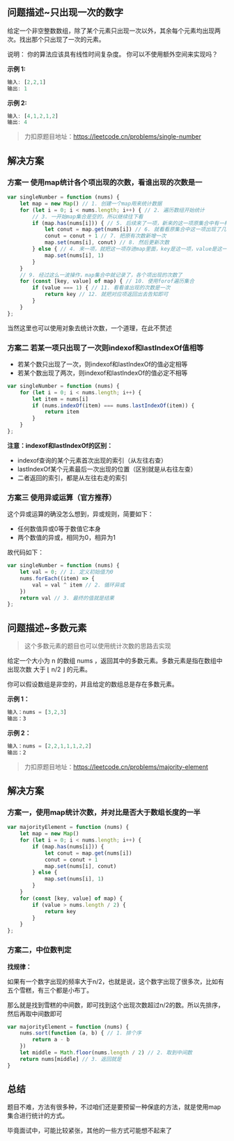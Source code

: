 ## 问题描述~只出现一次的数字
给定一个非空整数数组，除了某个元素只出现一次以外，其余每个元素均出现两次。找出那个只出现了一次的元素。

说明：
你的算法应该具有线性时间复杂度。 你可以不使用额外空间来实现吗？

**示例 1:**
```js
输入: [2,2,1]
输出: 1
```
**示例 2:**
```js
输入: [4,1,2,1,2]
输出: 4
```
> 力扣原题目地址：https://leetcode.cn/problems/single-number
## 解决方案
### 方案一 使用map统计各个项出现的次数，看谁出现的次数是一

```js
var singleNumber = function (nums) {
    let map = new Map() // 1. 创建一个map用来统计数据
    for (let i = 0; i < nums.length; i++) { // 2. 遍历数组开始统计
        // 3. 一开始map集合是空的，所以继续往下看
        if (map.has(nums[i])) { // 5. 后续来了一项，新来的这一项原集合中有一样的项
            let conut = map.get(nums[i]) // 6. 就看看原集合中这一项出现了几次
            conut = conut + 1 // 7. 把原有次数新增一次
            map.set(nums[i], conut) // 8. 然后更新次数
        } else { // 4. 来一项，就把这一项存进map里面，key是这一项，value是这一项出现的次数
            map.set(nums[i], 1)
        }
    }
    // 9. 经过这么一波操作，map集合中就记录了，各个项出现的次数了
    for (const [key, value] of map) { // 10. 使用forof遍历集合
        if (value === 1) { // 11. 看看谁出现的次数是一次
            return key // 12. 就把对应项返回出去告知即可
        }
    }
};
```
当然这里也可以使用对象去统计次数，一个道理，在此不赘述
### 方案二 若某一项只出现了一次则indexof和lastIndexOf值相等
- 若某个数只出现了一次，则indexof和lastIndexOf的值必定相等
- 若某个数出现了两次，则indexof和lastIndexOf的值必定不相等

```js
var singleNumber = function (nums) {
    for (let i = 0; i < nums.length; i++) {
        let item = nums[i]
        if (nums.indexOf(item) === nums.lastIndexOf(item)) {
            return item
        }
    }
};
```
**注意：indexof和lastIndexOf的区别：**
- indexof查询的某个元素首次出现的索引（从左往右查）
- lastIndexOf某个元素最后一次出现的位置（区别就是从右往左查）
- 二者返回的索引，都是从左往右走的索引
### 方案三 使用异或运算（官方推荐）
这个异或运算的确没怎么想到，异或规则，简要如下：
- 任何数值异或0等于数值它本身
- 两个数值的异或，相同为0，相异为1

故代码如下：

```js
var singleNumber = function (nums) {
    let val = 0; // 1. 定义初始值为0
    nums.forEach((item) => {
        val = val ^ item // 2. 循环异或
    })
    return val // 3. 最终的值就是结果
};
```
## 问题描述~多数元素
> 这个多数元素的题目也可以使用统计次数的思路去实现

给定一个大小为 n 的数组 nums ，返回其中的多数元素。多数元素是指在数组中出现次数 大于 ⌊ n/2 ⌋ 的元素。

你可以假设数组是非空的，并且给定的数组总是存在多数元素。

**示例 1：**
```js
输入：nums = [3,2,3]
输出：3
```
**示例 2：**
```js
输入：nums = [2,2,1,1,1,2,2]
输出：2
```
> 力扣原题目地址：https://leetcode.cn/problems/majority-element

## 解决方案
### 方案一，使用map统计次数，并对比是否大于数组长度的一半

```js
var majorityElement = function (nums) {
    let map = new Map()
    for (let i = 0; i < nums.length; i++) {
        if (map.has(nums[i])) {
            let conut = map.get(nums[i])
            conut = conut + 1
            map.set(nums[i], conut)
        } else {
            map.set(nums[i], 1)
        }
    }
    for (const [key, value] of map) {
        if (value > nums.length / 2) {
            return key
        }
    }
};
```
### 方案二，中位数判定
**找规律：**

如果有一个数字出现的频率大于n/2，也就是说，这个数字出现了很多次，比如有五个雪糕，有三个都是小布丁。

那么就是找到雪糕的中间数，即可找到这个出现次数超过n/2的数。所以先排序，然后再取中间数即可

```js
var majorityElement = function (nums) {
    nums.sort(function (a, b) { // 1. 排个序
        return a - b
    })
    let middle = Math.floor(nums.length / 2) // 2. 取到中间数
    return nums[middle] // 3. 返回就是
}
```
## 总结
题目不难，方法有很多种，不过咱们还是要预留一种保底的方法，就是使用map集合进行统计的方式。

毕竟面试中，可能比较紧张，其他的一些方式可能想不起来了